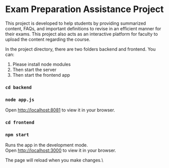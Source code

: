 # Exam Preparation Assistance Project

This project is developed to help students by providing summarized content, FAQs, and important definitions to revise in an efficient manner for their exams. This project also acts as an interactive platform for faculty to upload the content regarding the course.

In the project directory, there are two folders backend and frontend. You can:

1. Please install node modules
2. Then start the server
3. Then start the frontend app

### `cd backend`

### `node app.js`

Open [http://localhost:8081](http://localhost:8081) to view it in your browser.

### `cd frontend`

### `npm start`

Runs the app in the development mode.\
Open [http://localhost:3000](http://localhost:3000) to view it in your browser.

The page will reload when you make changes.\
